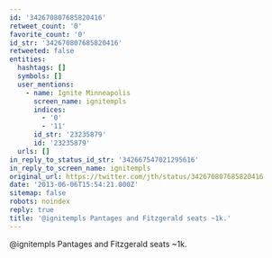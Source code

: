 ```yaml
---
id: '342670807685820416'
retweet_count: '0'
favorite_count: '0'
id_str: '342670807685820416'
retweeted: false
entities:
  hashtags: []
  symbols: []
  user_mentions:
    - name: Ignite Minneapolis
      screen_name: ignitempls
      indices:
        - '0'
        - '11'
      id_str: '23235879'
      id: '23235879'
  urls: []
in_reply_to_status_id_str: '342667547021295616'
in_reply_to_screen_name: ignitempls
original_url: https://twitter.com/jth/status/342670807685820416
date: '2013-06-06T15:54:21.000Z'
sitemap: false
robots: noindex
reply: true
title: '@ignitempls Pantages and Fitzgerald seats ~1k.'
---
```


@ignitempls Pantages and Fitzgerald seats ~1k.
